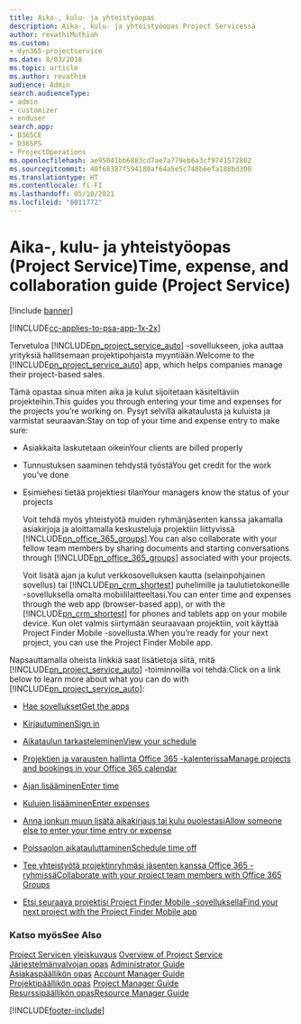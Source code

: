 ```yaml
---
title: Aika-, kulu- ja yhteistyöopas
description: Aika-, kulu- ja yhteistyöopas Project Servicessä
author: revathiMuthiah
ms.custom:
- dyn365-projectservice
ms.date: 8/03/2018
ms.topic: article
ms.author: revathim
audience: Admin
search.audienceType:
- admin
- customizer
- enduser
search.app:
- D365CE
- D365PS
- ProjectOperations
ms.openlocfilehash: ae95041bb6883cd7ae7a779eb6a3cf9741572802
ms.sourcegitcommit: 40f68387f594180af64a5e5c748b6efa188bd300
ms.translationtype: HT
ms.contentlocale: fi-FI
ms.lasthandoff: 05/10/2021
ms.locfileid: "6011772"
---
```

# <a name="time-expense-and-collaboration-guide-project-service"></a><span data-ttu-id="d4ac7-103">Aika-, kulu- ja yhteistyöopas (Project Service)</span><span class="sxs-lookup"><span data-stu-id="d4ac7-103">Time, expense, and collaboration guide (Project Service)</span></span>

[!include [banner](../includes/psa-now-project-operations.md)]

[!INCLUDE[cc-applies-to-psa-app-1x-2x](../includes/cc-applies-to-psa-app-1x-2x.md)]

<span data-ttu-id="d4ac7-104">Tervetuloa [!INCLUDE[pn_project_service_auto](../includes/pn-project-service-auto.md)] -sovellukseen, joka auttaa yrityksiä hallitsemaan projektipohjaista myyntiään.</span><span class="sxs-lookup"><span data-stu-id="d4ac7-104">Welcome to the [!INCLUDE[pn_project_service_auto](../includes/pn-project-service-auto.md)] app, which helps companies manage their project-based sales.</span></span> 
  
 <span data-ttu-id="d4ac7-105">Tämä opastaa sinua miten aika ja kulut sijoitetaan käsiteltäviin projekteihin.</span><span class="sxs-lookup"><span data-stu-id="d4ac7-105">This guides you through entering your time and expenses for the projects you’re working on.</span></span> <span data-ttu-id="d4ac7-106">Pysyt selvillä aikataulusta ja kuluista ja varmistat seuraavan:</span><span class="sxs-lookup"><span data-stu-id="d4ac7-106">Stay on top of your time and expense entry to make sure:</span></span>  
  
- <span data-ttu-id="d4ac7-107">Asiakkaita laskutetaan oikein</span><span class="sxs-lookup"><span data-stu-id="d4ac7-107">Your clients are billed properly</span></span>  
  
- <span data-ttu-id="d4ac7-108">Tunnustuksen saaminen tehdystä työstä</span><span class="sxs-lookup"><span data-stu-id="d4ac7-108">You get credit for the work you’ve done</span></span>  
  
- <span data-ttu-id="d4ac7-109">Esimiehesi tietää projektiesi tilan</span><span class="sxs-lookup"><span data-stu-id="d4ac7-109">Your managers know the status of your projects</span></span>  
  
  <span data-ttu-id="d4ac7-110">Voit tehdä myös yhteistyötä muiden ryhmänjäsenten kanssa jakamalla asiakirjoja ja aloittamalla keskusteluja projektiin liittyvissä [!INCLUDE[pn_office_365_groups](../includes/pn-office-365-groups.md)].</span><span class="sxs-lookup"><span data-stu-id="d4ac7-110">You can also collaborate with your fellow team members by sharing documents and starting conversations through [!INCLUDE[pn_office_365_groups](../includes/pn-office-365-groups.md)] associated with your projects.</span></span>  
  
  <span data-ttu-id="d4ac7-111">Voit lisätä ajan ja kulut verkkosovelluksen kautta (selainpohjainen sovellus) tai [!INCLUDE[pn_crm_shortest](../includes/pn-crm-shortest.md)] puhelimille ja taulutietokoneille -sovelluksella omalta mobiililaitteeltasi.</span><span class="sxs-lookup"><span data-stu-id="d4ac7-111">You can enter time and expenses through the web app (browser-based app), or with the [!INCLUDE[pn_crm_shortest](../includes/pn-crm-shortest.md)] for phones and tablets app on your mobile device.</span></span> <span data-ttu-id="d4ac7-112">Kun olet valmis siirtymään seuraavaan projektiin, voit käyttää Project Finder Mobile -sovellusta.</span><span class="sxs-lookup"><span data-stu-id="d4ac7-112">When you’re ready for your next project, you can use the Project Finder Mobile app.</span></span>  
  
<span data-ttu-id="d4ac7-113">Napsauttamalla oheista linkkiä saat lisätietoja siitä, mitä [!INCLUDE[pn_project_service_auto](../includes/pn-project-service-auto.md)] -toiminnoilla voi tehdä:</span><span class="sxs-lookup"><span data-stu-id="d4ac7-113">Click on a link below to learn more about what you can do with [!INCLUDE[pn_project_service_auto](../includes/pn-project-service-auto.md)]:</span></span>  
  
-   [<span data-ttu-id="d4ac7-114">Hae sovellukset</span><span class="sxs-lookup"><span data-stu-id="d4ac7-114">Get the apps</span></span>](../psa/get-apps.md)  
  
-   [<span data-ttu-id="d4ac7-115">Kirjautuminen</span><span class="sxs-lookup"><span data-stu-id="d4ac7-115">Sign in</span></span>](../psa/sign-in.md)  
  
-   [<span data-ttu-id="d4ac7-116">Aikataulun tarkasteleminen</span><span class="sxs-lookup"><span data-stu-id="d4ac7-116">View your schedule</span></span>](../psa/view-schedule.md)  
  
-   [<span data-ttu-id="d4ac7-117">Projektien ja varausten hallinta Office 365 -kalenterissa</span><span class="sxs-lookup"><span data-stu-id="d4ac7-117">Manage projects and bookings in your Office 365 calendar</span></span>](../psa/manage-project-bookings-office-365-calendar.md)  
  
-   [<span data-ttu-id="d4ac7-118">Ajan lisääminen</span><span class="sxs-lookup"><span data-stu-id="d4ac7-118">Enter time</span></span>](../psa/enter-time.md)  
  
-   [<span data-ttu-id="d4ac7-119">Kulujen lisääminen</span><span class="sxs-lookup"><span data-stu-id="d4ac7-119">Enter expenses</span></span>](../psa/enter-expenses.md)  
  
-   [<span data-ttu-id="d4ac7-120">Anna jonkun muun lisätä aikakirjaus tai kulu puolestasi</span><span class="sxs-lookup"><span data-stu-id="d4ac7-120">Allow someone else to enter your time entry or expense</span></span>](../psa/allow-someone-else-enter-time-entry-expense.md)  
  
-   [<span data-ttu-id="d4ac7-121">Poissaolon aikatauluttaminen</span><span class="sxs-lookup"><span data-stu-id="d4ac7-121">Schedule time off</span></span>](../psa/schedule-time-off.md)  
  
-   [<span data-ttu-id="d4ac7-122">Tee yhteistyötä projektinryhmäsi jäsenten kanssa Office 365 -ryhmissä</span><span class="sxs-lookup"><span data-stu-id="d4ac7-122">Collaborate with your project team members with Office 365 Groups</span></span>](../psa/collaborate-project-team-members-office-365-groups.md)  
  
-   [<span data-ttu-id="d4ac7-123">Etsi seuraava projektisi Project Finder Mobile -sovelluksella</span><span class="sxs-lookup"><span data-stu-id="d4ac7-123">Find your next project with the Project Finder Mobile app</span></span>](../psa/find-next-project-finder-mobile-app.md)  
  
### <a name="see-also"></a><span data-ttu-id="d4ac7-124">Katso myös</span><span class="sxs-lookup"><span data-stu-id="d4ac7-124">See Also</span></span>  
 <span data-ttu-id="d4ac7-125">[Project Servicen yleiskuvaus](../psa/overview.md) </span><span class="sxs-lookup"><span data-stu-id="d4ac7-125">[Overview of Project Service](../psa/overview.md) </span></span>  
 <span data-ttu-id="d4ac7-126">[Järjestelmänvalvojan opas](../psa/admin-guide.md) </span><span class="sxs-lookup"><span data-stu-id="d4ac7-126">[Administrator Guide](../psa/admin-guide.md) </span></span>  
 <span data-ttu-id="d4ac7-127">[Asiakaspäällikön opas](../psa/account-manager-guide.md) </span><span class="sxs-lookup"><span data-stu-id="d4ac7-127">[Account Manager Guide](../psa/account-manager-guide.md) </span></span>  
 <span data-ttu-id="d4ac7-128">[Projektipäällikön opas](../psa/project-manager-guide.md) </span><span class="sxs-lookup"><span data-stu-id="d4ac7-128">[Project Manager Guide](../psa/project-manager-guide.md) </span></span>  
 [<span data-ttu-id="d4ac7-129">Resurssipäällikön opas</span><span class="sxs-lookup"><span data-stu-id="d4ac7-129">Resource Manager Guide</span></span>](../psa/resource-manager-guide.md)   


[!INCLUDE[footer-include](../includes/footer-banner.md)]